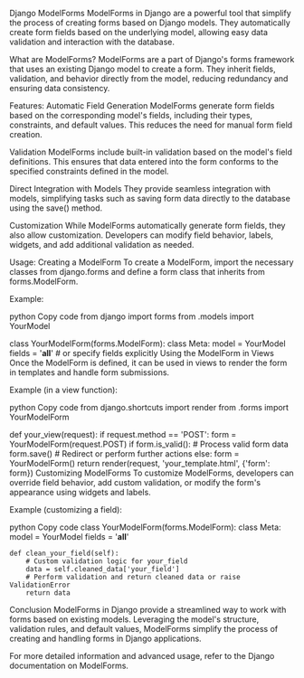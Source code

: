 Django ModelForms
ModelForms in Django are a powerful tool that simplify the process of creating forms based on Django models. They automatically create form fields based on the underlying model, allowing easy data validation and interaction with the database.

What are ModelForms?
ModelForms are a part of Django's forms framework that uses an existing Django model to create a form. They inherit fields, validation, and behavior directly from the model, reducing redundancy and ensuring data consistency.

Features:
Automatic Field Generation
ModelForms generate form fields based on the corresponding model's fields, including their types, constraints, and default values. This reduces the need for manual form field creation.

Validation
ModelForms include built-in validation based on the model's field definitions. This ensures that data entered into the form conforms to the specified constraints defined in the model.

Direct Integration with Models
They provide seamless integration with models, simplifying tasks such as saving form data directly to the database using the save() method.

Customization
While ModelForms automatically generate form fields, they also allow customization. Developers can modify field behavior, labels, widgets, and add additional validation as needed.

Usage:
Creating a ModelForm
To create a ModelForm, import the necessary classes from django.forms and define a form class that inherits from forms.ModelForm.

Example:

python
Copy code
from django import forms
from .models import YourModel

class YourModelForm(forms.ModelForm):
    class Meta:
        model = YourModel
        fields = '__all__'  # or specify fields explicitly
Using the ModelForm in Views
Once the ModelForm is defined, it can be used in views to render the form in templates and handle form submissions.

Example (in a view function):

python
Copy code
from django.shortcuts import render
from .forms import YourModelForm

def your_view(request):
    if request.method == 'POST':
        form = YourModelForm(request.POST)
        if form.is_valid():
            # Process valid form data
            form.save()
            # Redirect or perform further actions
    else:
        form = YourModelForm()
    return render(request, 'your_template.html', {'form': form})
Customizing ModelForms
To customize ModelForms, developers can override field behavior, add custom validation, or modify the form's appearance using widgets and labels.

Example (customizing a field):

python
Copy code
class YourModelForm(forms.ModelForm):
    class Meta:
        model = YourModel
        fields = '__all__'

    def clean_your_field(self):
        # Custom validation logic for your_field
        data = self.cleaned_data['your_field']
        # Perform validation and return cleaned data or raise ValidationError
        return data
Conclusion
ModelForms in Django provide a streamlined way to work with forms based on existing models. Leveraging the model's structure, validation rules, and default values, ModelForms simplify the process of creating and handling forms in Django applications.

For more detailed information and advanced usage, refer to the Django documentation on ModelForms.


